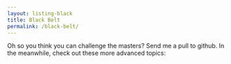 ```yaml
---
layout: listing-black
title: Black Belt
permalink: /black-belt/
---
```

Oh so you think you can challenge the masters? Send me a pull to github. In the
meanwhile, check out these more advanced topics:
